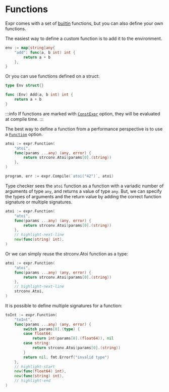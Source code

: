 # Functions

Expr comes with a set of [builtin](language-definition.md) functions, but you can also define your own functions.

The easiest way to define a custom function is to add it to the environment.

```go
env := map[string]any{
    "add": func(a, b int) int {
        return a + b
    },
}
```

Or you can use functions defined on a struct:

```go
type Env struct{}

func (Env) Add(a, b int) int {
    return a + b
}
```

:::info
If functions are marked with [`ConstExpr`](./configuration.md#constexpr) option, they will be evaluated at compile time.
:::

The best way to define a function from a performance perspective is to use a [`Function`](https://pkg.go.dev/github.com/expr-lang/expr#Function) option.

```go
atoi := expr.Function(
    "atoi",
    func(params ...any) (any, error) {
        return strconv.Atoi(params[0].(string))
    },
)

program, err := expr.Compile(`atoi("42")`, atoi)
```

Type checker sees the `atoi` function as a function with a variadic number of arguments of type `any`, and returns 
a value of type `any`. But, we can specify the types of arguments and the return value by adding the correct function 
signature or multiple signatures.

```go
atoi := expr.Function(
    "atoi",
    func(params ...any) (any, error) {
        return strconv.Atoi(params[0].(string))
    },
    // highlight-next-line
    new(func(string) int),
)
```

Or we can simply reuse the strconv.Atoi function as a type:

```go
atoi := expr.Function(
    "atoi",
    func(params ...any) (any, error) {
        return strconv.Atoi(params[0].(string))
    },
    // highlight-next-line
    strconv.Atoi,
)
```

It is possible to define multiple signatures for a function:

```go
toInt := expr.Function(
    "toInt",
    func(params ...any) (any, error) {
        switch params[0].(type) {
        case float64:
            return int(params[0].(float64)), nil
        case string:
            return strconv.Atoi(params[0].(string))
        }
        return nil, fmt.Errorf("invalid type")
    },
    // highlight-start
    new(func(float64) int),
    new(func(string) int),
    // highlight-end
)
```
